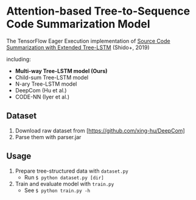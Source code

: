 # Attention-based Tree-to-Sequence Code Summarization Model

The TensorFlow Eager Execution implementation of [Source Code Summarization with Extended Tree-LSTM]() (Shido+, 2019)

including:

- **Multi-way Tree-LSTM model (Ours)**
- Child-sum Tree-LSTM model
- N-ary Tree-LSTM model
- DeepCom (Hu et al.)
- CODE-NN (Iyer et al.)

## Dataset

1. Download raw dataset from [https://github.com/xing-hu/DeepCom]
2. Parse them with parser.jar

## Usage

1. Prepare tree-structured data with `dataset.py`
    - Run `$ python dataset.py [dir]`
2. Train and evaluate model with `train.py`
    - See `$ python train.py -h`

